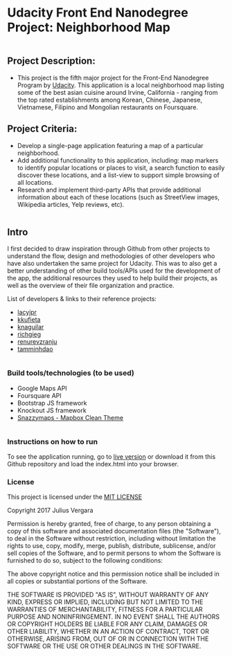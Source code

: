 # Udacity Front End Nanodegree Project: Neighborhood Map
```
```
## Project Description:
- This project is the fifth major project for the Front-End Nanodegree Program by [Udacity](https://www.udacity.com/course/front-end-web-developer-nanodegree--nd001). This application is a local neighborhood map listing some of the best asian cuisine around Irvine, California - ranging from the top rated establishments among Korean, Chinese, Japanese, Vietnamese, Filipino and Mongolian restaurants on Foursquare.

## Project Criteria:
- Develop a single-page application featuring a map of a particular neighborhood.
- Add additional functionality to this application, including: map markers to identify popular locations or places to visit, a search function to easily discover these locations, and a list-view to support simple browsing of all locations.
- Research and implement third-party APIs that provide additional information about each of these locations (such as StreetView images, Wikipedia articles, Yelp reviews, etc).

```
```
## Intro
I first decided to draw inspiration through Github from other projects to understand the flow, design and methodologies of other developers who have also undertaken the same project for Udacity. This was to also get a better understanding of other build tools/APIs used for the development of the app, the additional resources they used to help build their projects, as well as the overview of their file organization and practice.

List of developers & links to their reference projects:
- [lacyjpr](https://github.com/lacyjpr/neighborhood)
- [kkufieta](https://github.com/kkufieta/neighborhoodMap)
- [knaguilar](https://github.com/knaguilar/neighborhood-map)
- [richgieg](https://github.com/richgieg/NeighborhoodMap)
- [renurevzranju](https://github.com/renurevzranju/map)
- [tamminhdao](https://github.com/tamminhdao/NeighborhoodMap)

```
```
### Build tools/technologies (to be used)
- Google Maps API
- Foursquare API
- Bootstrap JS framework
- Knockout JS framework
- [Snazzymaps - Mapbox Clean Theme](https://snazzymaps.com/style/119/mapbox-clean)
```
```
### Instructions on how to run
To see the application running, go to [live version](https://jpvergara16.github.io/Project-Nanodegree-Neighborhood-Map/) or download it from this Github repository and load the index.html into your browser.

### License

This project is licensed under the [MIT LICENSE](https://opensource.org/licenses/MIT)

Copyright 2017 Julius Vergara

Permission is hereby granted, free of charge, to any person obtaining a copy of this software and associated documentation files (the "Software"), to deal in the Software without restriction, including without limitation the rights to use, copy, modify, merge, publish, distribute, sublicense, and/or sell copies of the Software, and to permit persons to whom the Software is furnished to do so, subject to the following conditions:

The above copyright notice and this permission notice shall be included in all copies or substantial portions of the Software.

THE SOFTWARE IS PROVIDED "AS IS", WITHOUT WARRANTY OF ANY KIND, EXPRESS OR IMPLIED, INCLUDING BUT NOT LIMITED TO THE WARRANTIES OF MERCHANTABILITY, FITNESS FOR A PARTICULAR PURPOSE AND NONINFRINGEMENT. IN NO EVENT SHALL THE AUTHORS OR COPYRIGHT HOLDERS BE LIABLE FOR ANY CLAIM, DAMAGES OR OTHER LIABILITY, WHETHER IN AN ACTION OF CONTRACT, TORT OR OTHERWISE, ARISING FROM, OUT OF OR IN CONNECTION WITH THE SOFTWARE OR THE USE OR OTHER DEALINGS IN THE SOFTWARE.